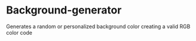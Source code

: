 # Background-generator

Generates a random or personalized background color creating a valid RGB color code
